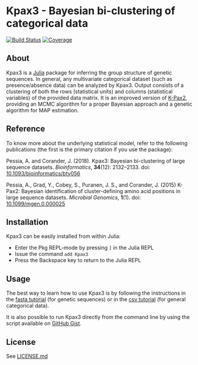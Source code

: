 # Kpax3 - Bayesian bi-clustering of categorical data
[![Build Status](https://travis-ci.org/albertopessia/Kpax3.jl.svg?branch=master)](https://travis-ci.org/albertopessia/Kpax3.jl) [![Coverage](https://codecov.io/gh/albertopessia/Kpax3.jl/branch/master/graph/badge.svg)](https://codecov.io/gh/albertopessia/Kpax3.jl)

## About
Kpax3 is a [Julia](http://julialang.org/) package for inferring the group structure of genetic sequences. In general, any multivariate categorical dataset (such as presence/absence data) can be analyzed by Kpax3. Output consists of a clustering of both the rows (statistical units) and columns (statistical variables) of the provided data matrix. It is an improved version of [K-Pax2](https://github.com/albertopessia/kpax2/), providing an MCMC algorithm for a proper Bayesian approach and a genetic algorithm for MAP estimation.

## Reference
To know more about the underlying statistical model, refer to the following publications (the first is the primary citation if you use the package):

Pessia, A. and Corander, J. (2018). Kpax3: Bayesian bi-clustering of large sequence datasets. *Bioinformatics*, **34**(12): 2132–2133. doi: [10.1093/bioinformatics/bty056](https://doi.org/10.1093/bioinformatics/bty056)

Pessia, A., Grad, Y., Cobey, S., Puranen, J. S., and Corander, J. (2015) K-Pax2: Bayesian identification of cluster-defining amino acid positions in large sequence datasets. *Microbial Genomics*, **1**(1). doi: [10.1099/mgen.0.000025](http://doi.org/10.1099/mgen.0.000025)

## Installation
Kpax3 can be easily installed from within Julia:

- Enter the Pkg REPL-mode by pressing  `]` in the Julia REPL
- Issue the command `add Kpax3`
- Press the Backspace key to return to the Julia REPL

## Usage
The best way to learn how to use Kpax3 is by following the instructions in the [fasta tutorial](tutorial/Kpax3_fasta_tutorial.jl) (for genetic sequences) or in the [csv tutorial](tutorial/Kpax3_csv_tutorial.jl) (for general categorical data).

It is also possible to run Kpax3 directly from the command line by using the script available on [GitHub Gist](https://gist.github.com/albertopessia/fd9df11fb2bdb158ad91936c4638d6fd).

## License
See [LICENSE.md](LICENSE.md)
